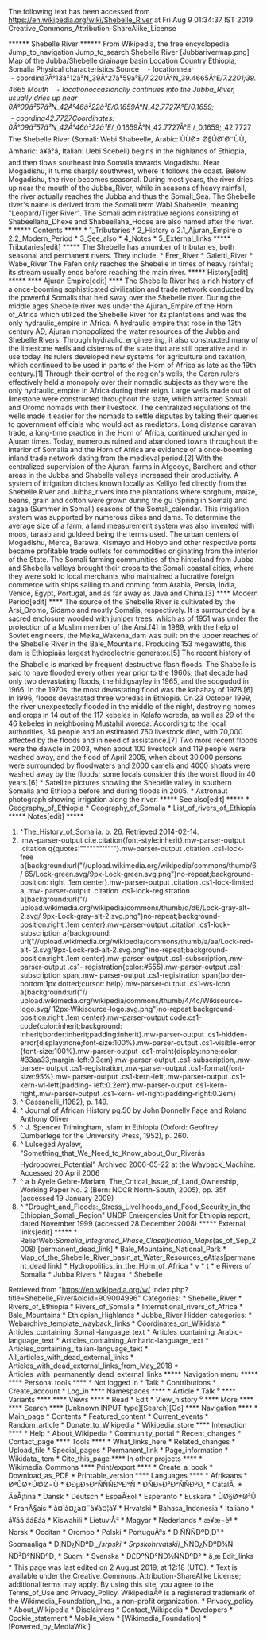 The following text has been accessed from https://en.wikipedia.org/wiki/Shebelle_River at Fri Aug 9 01:34:37 IST 2019
Creative_Commons_Attribution-ShareAlike_License





















****** Shebelle River ******
From Wikipedia, the free encyclopedia
Jump_to_navigation Jump_to_search
Shebelle River
[Jubbarivermap.png]
Map of the Jubba/Shebelle drainage basin
Location
Country        Ethiopia, Somalia
Physical characteristics
Source          
 ⁃ locationnear
 ⁃ coordina7Â°13â²12â³N_39Â°27â²59â³E&#xfeff;_/_&#xfeff;7.2201Â°N_39.4665Â°E&#xfeff;_/_7.2201;_39.4665
Mouth           
 ⁃ locationoccasionally continues into the Jubba_River, usually dries up near
               0Â°09â²57â³N_42Â°46â²22â³E&#xfeff;_/_&#xfeff;0.1659Â°N_42.7727Â°E&#xfeff;_/_0.1659;
 ⁃ coordina42.7727Coordinates: 0Â°09â²57â³N_42Â°46â²22â³E&#xfeff;_/_&#xfeff;0.1659Â°N_42.7727Â°E&#xfeff;
               /_0.1659;_42.7727
The Shebelle River (Somali: Webi Shabeelle, Arabic: ÙÙØ± Ø§ÙØ´Ø¨ÙÙ‎,
Amharic: á¥á°á, Italian: Uebi Scebeli) begins in the highlands of Ethiopia,
and then flows southeast into Somalia towards Mogadishu. Near Mogadishu, it
turns sharply southwest, where it follows the coast. Below Mogadishu, the river
becomes seasonal. During most years, the river dries up near the mouth of the
Jubba_River, while in seasons of heavy rainfall, the river actually reaches the
Jubba and thus the Somali_Sea.
The Shebelle river's name is derived from the Somali term Wabi Shabeelle,
meaning "Leopard/Tiger River". The Somali administrative regions consisting of
Shabeellaha_Dhexe and Shabeellaha_Hoose are also named after the river.
⁰
***** Contents *****
    * 1_Tributaries
    * 2_History
          o 2.1_Ajuran_Empire
          o 2.2_Modern_Period
    * 3_See_also
    * 4_Notes
    * 5_External_links
***** Tributaries[edit] *****
The Shebelle has a number of tributaries, both seasonal and permanent rivers.
They include:
    * Erer_River
    * Galetti_River
    * Wabe_River
The Fafen only reaches the Shebelle in times of heavy rainfall; its stream
usually ends before reaching the main river.
***** History[edit] *****
**** Ajuran Empire[edit] ****
The Shebelle River has a rich history of a once-booming sophisticated
civilization and trade network conducted by the powerful Somalis that held sway
over the Shebelle river.
During the middle ages Shebelle river was under the Ajuran_Empire of the Horn
of_Africa which utilized the Shebelle River for its plantations and was the
only hydraulic_empire in Africa. A hydraulic empire that rose in the 13th
century AD, Ajuran monopolized the water resources of the Jubba and Shebelle
Rivers. Through hydraulic_engineering, it also constructed many of the
limestone wells and cisterns of the state that are still operative and in use
today. Its rulers developed new systems for agriculture and taxation, which
continued to be used in parts of the Horn of Africa as late as the 19th
century.[1]
Through their control of the region's wells, the Garen rulers effectively held
a monopoly over their nomadic subjects as they were the only hydraulic_empire
in Africa during their reign. Large wells made out of limestone were
constructed throughout the state, which attracted Somali and Oromo nomads with
their livestock. The centralized regulations of the wells made it easier for
the nomads to settle disputes by taking their queries to government officials
who would act as mediators. Long distance caravan trade, a long-time practice
in the Horn of Africa, continued unchanged in Ajuran times. Today, numerous
ruined and abandoned towns throughout the interior of Somalia and the Horn of
Africa are evidence of a once-booming inland trade network dating from the
medieval period.[2]
With the centralized supervision of the Ajuran, farms in Afgooye, Bardhere and
other areas in the Jubba and Shabelle valleys increased their productivity. A
system of irrigation ditches known locally as Kelliyo fed directly from the
Shebelle River and Jubba_rivers into the plantations where sorghum, maize,
beans, grain and cotton were grown during the gu (Spring in Somali) and xagaa
(Summer in Somali) seasons of the Somali_calendar. This irrigation system was
supported by numerous dikes and dams. To determine the average size of a farm,
a land measurement system was also invented with moos, taraab and guldeed being
the terms used.
The urban centers of Mogadishu, Merca, Barawa, Kismayo and Hobyo and other
respective ports became profitable trade outlets for commodities originating
from the interior of the State. The Somali farming communities of the
hinterland from Jubba and Shebella valleys brought their crops to the Somali
coastal cities, where they were sold to local merchants who maintained a
lucrative foreign commerce with ships sailing to and coming from Arabia,
Persia, India, Venice, Egypt, Portugal, and as far away as Java and China.[3]
**** Modern Period[edit] ****
The source of the Shebelle River is cultivated by the Arsi_Oromo, Sidamo and
mostly Somalis, respectively. It is surrounded by a sacred enclosure wooded
with juniper trees, which as of 1951 was under the protection of a Muslim
member of the Arsi.[4]
In 1989, with the help of Soviet engineers, the Melka_Wakena_dam was built on
the upper reaches of the Shebelle River in the Bale_Mountains. Producing 153
megawatts, this dam is Ethiopiaâs largest hydroelectric generator.[5]
The recent history of the Shabelle is marked by frequent destructive flash
floods. The Shabelle is said to have flooded every other year prior to the
1960s; that decade had only two devastating floods, the hidigsayley in 1965,
and the soogudud in 1966. In the 1970s, the most devastating flood was the
kabahay of 1978.[6] In 1996, floods devastated three woredas in Ethiopia. On 23
October 1999, the river unexpectedly flooded in the middle of the night,
destroying homes and crops in 14 out of the 117 kebeles in Kelafo woreda, as
well as 29 of the 46 kebeles in neighboring Mustahil woreda. According to the
local authorities, 34 people and an estimated 750 livestock died, with 70,000
affected by the floods and in need of assistance.[7] Two more recent floods
were the dawdle in 2003, when about 100 livestock and 119 people were washed
away, and the flood of April 2005, when about 30,000 persons were surrounded by
floodwaters and 2000 camels and 4000 shoats were washed away by the floods;
some locals consider this the worst flood in 40 years.[6]
    * Satellite pictures showing the Shebelle valley in southern Somalia and
      Ethiopia before and during floods in 2005.
    * Astronaut photograph showing irrigation along the river.
***** See also[edit] *****
    * Geography_of_Ethiopia
    * Geography_of_Somalia
    * List_of_rivers_of_Ethiopia
***** Notes[edit] *****
   1. ^The_History_of_Somalia. p. 26. Retrieved 2014-02-14.
   2. .mw-parser-output cite.citation{font-style:inherit}.mw-parser-output
      .citation q{quotes:"\"""\"""'""'"}.mw-parser-output .citation .cs1-lock-
      free a{background:url("//upload.wikimedia.org/wikipedia/commons/thumb/6/
      65/Lock-green.svg/9px-Lock-green.svg.png")no-repeat;background-position:
      right .1em center}.mw-parser-output .citation .cs1-lock-limited a,.mw-
      parser-output .citation .cs1-lock-registration a{background:url("//
      upload.wikimedia.org/wikipedia/commons/thumb/d/d6/Lock-gray-alt-2.svg/
      9px-Lock-gray-alt-2.svg.png")no-repeat;background-position:right .1em
      center}.mw-parser-output .citation .cs1-lock-subscription a{background:
      url("//upload.wikimedia.org/wikipedia/commons/thumb/a/aa/Lock-red-alt-
      2.svg/9px-Lock-red-alt-2.svg.png")no-repeat;background-position:right
      .1em center}.mw-parser-output .cs1-subscription,.mw-parser-output .cs1-
      registration{color:#555}.mw-parser-output .cs1-subscription span,.mw-
      parser-output .cs1-registration span{border-bottom:1px dotted;cursor:
      help}.mw-parser-output .cs1-ws-icon a{background:url("//
      upload.wikimedia.org/wikipedia/commons/thumb/4/4c/Wikisource-logo.svg/
      12px-Wikisource-logo.svg.png")no-repeat;background-position:right .1em
      center}.mw-parser-output code.cs1-code{color:inherit;background:
      inherit;border:inherit;padding:inherit}.mw-parser-output .cs1-hidden-
      error{display:none;font-size:100%}.mw-parser-output .cs1-visible-error
      {font-size:100%}.mw-parser-output .cs1-maint{display:none;color:
      #33aa33;margin-left:0.3em}.mw-parser-output .cs1-subscription,.mw-parser-
      output .cs1-registration,.mw-parser-output .cs1-format{font-size:95%}.mw-
      parser-output .cs1-kern-left,.mw-parser-output .cs1-kern-wl-left{padding-
      left:0.2em}.mw-parser-output .cs1-kern-right,.mw-parser-output .cs1-kern-
      wl-right{padding-right:0.2em}
   3. ^ Cassanelli_(1982), p. 149.
   4. ^ Journal of African History pg.50 by John Donnelly Fage and Roland
      Anthony Oliver
   5. ^ J. Spencer Trimingham, Islam in Ethiopia (Oxford: Geoffrey Cumberlege
      for the University Press, 1952), p. 260.
   6. ^ Lulseged Ayalew, "Something_that_We_Need_to_Know_about_Our_Riverâs
      Hydropower_Potential" Archived 2006-05-22 at the Wayback_Machine.
      Accessed 20 April 2006
   7. ^ a b Ayele Gebre-Mariam, The_Critical_Issue_of_Land_Ownership, Working
      Paper No. 2 (Bern: NCCR North-South, 2005), pp. 35f (accessed 19 January
      2009)
   8. ^ "Drought_and_Floods:_Stress_Livelihoods_and_Food_Security_in_the
      Ethiopian_Somali_Region" UNDP Emergencies Unit for Ethiopia report, dated
      November 1999 (accessed 28 December 2008)
***** External links[edit] *****
    * ReliefWeb:_Somalia_Integrated_Phase_Classification_Maps_(as_of_Sep_2008)
      [permanent_dead_link]
    * Bale_Mountains_National_Park
    * Map_of_the_Shebelle_River_basin_at_Water_Resources_eAtlas[permanent_dead
      link]
    * Hydropolitics_in_the_Horn_of_Africa
    * v
    * t
    * e
Rivers of Somalia
           * Jubba
Rivers     * Nugaal
           * Shebelle

Retrieved from "https://en.wikipedia.org/w/
index.php?title=Shebelle_River&oldid=909004996"
Categories:
    * Shebelle_River
    * Rivers_of_Ethiopia
    * Rivers_of_Somalia
    * International_rivers_of_Africa
    * Bale_Mountains
    * Ethiopian_Highlands
    * Jubba_River
Hidden categories:
    * Webarchive_template_wayback_links
    * Coordinates_on_Wikidata
    * Articles_containing_Somali-language_text
    * Articles_containing_Arabic-language_text
    * Articles_containing_Amharic-language_text
    * Articles_containing_Italian-language_text
    * All_articles_with_dead_external_links
    * Articles_with_dead_external_links_from_May_2018
    * Articles_with_permanently_dead_external_links
***** Navigation menu *****
**** Personal tools ****
    * Not logged in
    * Talk
    * Contributions
    * Create_account
    * Log_in
**** Namespaces ****
    * Article
    * Talk
⁰
**** Variants ****
**** Views ****
    * Read
    * Edit
    * View_history
⁰
**** More ****
**** Search ****
[Unknown INPUT type][Search][Go]
**** Navigation ****
    * Main_page
    * Contents
    * Featured_content
    * Current_events
    * Random_article
    * Donate_to_Wikipedia
    * Wikipedia_store
**** Interaction ****
    * Help
    * About_Wikipedia
    * Community_portal
    * Recent_changes
    * Contact_page
**** Tools ****
    * What_links_here
    * Related_changes
    * Upload_file
    * Special_pages
    * Permanent_link
    * Page_information
    * Wikidata_item
    * Cite_this_page
**** In other projects ****
    * Wikimedia_Commons
**** Print/export ****
    * Create_a_book
    * Download_as_PDF
    * Printable_version
**** Languages ****
    * Afrikaans
    * ØªÛØ±Ú©Ø¬Ù
    * ÐÐµÐ»Ð°ÑÑÑÐºÐ°Ñ
    * ÐÑÐ»Ð³Ð°ÑÑÐºÐ¸
    * CatalÃ 
    * ÄeÅ¡tina
    * Dansk
    * Deutsch
    * EspaÃ±ol
    * Esperanto
    * Euskara
    * ÙØ§Ø±Ø³Û
    * FranÃ§ais
    * à¤¹à¤¿à¤¨à¥à¤¦à¥
    * Hrvatski
    * Bahasa_Indonesia
    * Italiano
    * á¥áá áá£áá
    * Kiswahili
    * LietuviÅ³
    * Magyar
    * Nederlands
    * æ¥æ¬èª
    * Norsk
    * Occitan
    * Oromoo
    * Polski
    * PortuguÃªs
    * Ð ÑÑÑÐºÐ¸Ð¹
    * Soomaaliga
    * Ð¡ÑÐ¿ÑÐºÐ¸_/_srpski
    * Srpskohrvatski_/_ÑÑÐ¿ÑÐºÐ¾ÑÑÐ²Ð°ÑÑÐºÐ¸
    * Suomi
    * Svenska
    * Ð£ÐºÑÐ°ÑÐ½ÑÑÐºÐ°
    * ä¸­æ
Edit_links
    * This page was last edited on 2 August 2019, at 12:18 (UTC).
    * Text is available under the Creative_Commons_Attribution-ShareAlike
      License; additional terms may apply. By using this site, you agree to the
      Terms_of_Use and Privacy_Policy. WikipediaÂ® is a registered trademark of
      the Wikimedia_Foundation,_Inc., a non-profit organization.
    * Privacy_policy
    * About_Wikipedia
    * Disclaimers
    * Contact_Wikipedia
    * Developers
    * Cookie_statement
    * Mobile_view
    * [Wikimedia_Foundation]
    * [Powered_by_MediaWiki]
